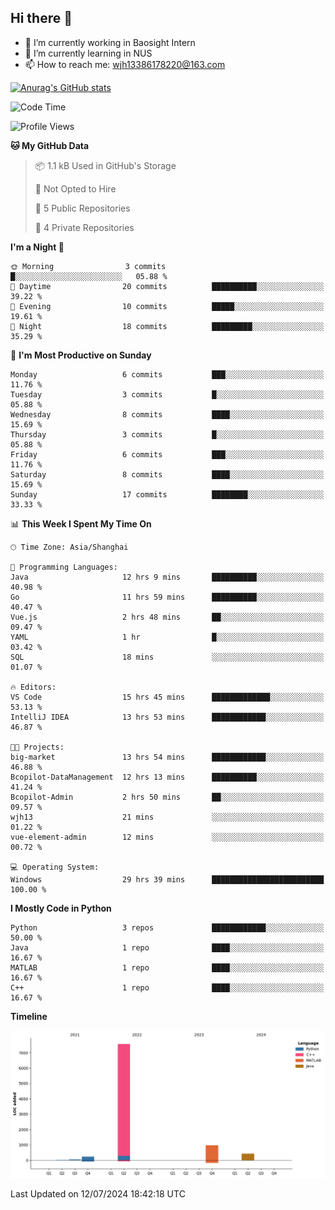 ## Hi there 👋

- 🔭 I’m currently working in Baosight Intern
- 🌱 I’m currently learning in NUS
- 📫 How to reach me: wjh13386178220@163.com

[![Anurag's GitHub stats](https://github-readme-stats.vercel.app/api?username=wuhu-wang)](https://github.com/anuraghazra/github-readme-stats)

<!--START_SECTION:waka-->
![Code Time](http://img.shields.io/badge/Code%20Time-156%20hrs%201%20min-blue)

![Profile Views](http://img.shields.io/badge/Profile%20Views-6-blue)

**🐱 My GitHub Data** 

> 📦 1.1 kB Used in GitHub's Storage 
 > 
> 🚫 Not Opted to Hire
 > 
> 📜 5 Public Repositories 
 > 
> 🔑 4 Private Repositories 
 > 
**I'm a Night 🦉** 

```text
🌞 Morning                3 commits           █░░░░░░░░░░░░░░░░░░░░░░░░   05.88 % 
🌆 Daytime                20 commits          ██████████░░░░░░░░░░░░░░░   39.22 % 
🌃 Evening                10 commits          █████░░░░░░░░░░░░░░░░░░░░   19.61 % 
🌙 Night                  18 commits          █████████░░░░░░░░░░░░░░░░   35.29 % 
```
📅 **I'm Most Productive on Sunday** 

```text
Monday                   6 commits           ███░░░░░░░░░░░░░░░░░░░░░░   11.76 % 
Tuesday                  3 commits           █░░░░░░░░░░░░░░░░░░░░░░░░   05.88 % 
Wednesday                8 commits           ████░░░░░░░░░░░░░░░░░░░░░   15.69 % 
Thursday                 3 commits           █░░░░░░░░░░░░░░░░░░░░░░░░   05.88 % 
Friday                   6 commits           ███░░░░░░░░░░░░░░░░░░░░░░   11.76 % 
Saturday                 8 commits           ████░░░░░░░░░░░░░░░░░░░░░   15.69 % 
Sunday                   17 commits          ████████░░░░░░░░░░░░░░░░░   33.33 % 
```


📊 **This Week I Spent My Time On** 

```text
🕑︎ Time Zone: Asia/Shanghai

💬 Programming Languages: 
Java                     12 hrs 9 mins       ██████████░░░░░░░░░░░░░░░   40.98 % 
Go                       11 hrs 59 mins      ██████████░░░░░░░░░░░░░░░   40.47 % 
Vue.js                   2 hrs 48 mins       ██░░░░░░░░░░░░░░░░░░░░░░░   09.47 % 
YAML                     1 hr                █░░░░░░░░░░░░░░░░░░░░░░░░   03.42 % 
SQL                      18 mins             ░░░░░░░░░░░░░░░░░░░░░░░░░   01.07 % 

🔥 Editors: 
VS Code                  15 hrs 45 mins      █████████████░░░░░░░░░░░░   53.13 % 
IntelliJ IDEA            13 hrs 53 mins      ████████████░░░░░░░░░░░░░   46.87 % 

🐱‍💻 Projects: 
big-market               13 hrs 54 mins      ████████████░░░░░░░░░░░░░   46.88 % 
Bcopilot-DataManagement  12 hrs 13 mins      ██████████░░░░░░░░░░░░░░░   41.24 % 
Bcopilot-Admin           2 hrs 50 mins       ██░░░░░░░░░░░░░░░░░░░░░░░   09.57 % 
wjh13                    21 mins             ░░░░░░░░░░░░░░░░░░░░░░░░░   01.22 % 
vue-element-admin        12 mins             ░░░░░░░░░░░░░░░░░░░░░░░░░   00.72 % 

💻 Operating System: 
Windows                  29 hrs 39 mins      █████████████████████████   100.00 % 
```

**I Mostly Code in Python** 

```text
Python                   3 repos             ████████████░░░░░░░░░░░░░   50.00 % 
Java                     1 repo              ████░░░░░░░░░░░░░░░░░░░░░   16.67 % 
MATLAB                   1 repo              ████░░░░░░░░░░░░░░░░░░░░░   16.67 % 
C++                      1 repo              ████░░░░░░░░░░░░░░░░░░░░░   16.67 % 
```



**Timeline**

![Lines of Code chart](https://raw.githubusercontent.com/wuhu-wang/wuhu-wang/main/assets/bar_graph.png)


 Last Updated on 12/07/2024 18:42:18 UTC
<!--END_SECTION:waka-->